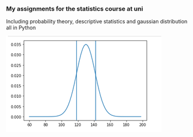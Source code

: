### My assignments for the statistics course at uni
Including probability theory, descriptive statistics and gaussian distribution all in Python

![Screenshot](screenshot.png)
